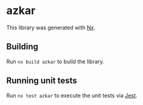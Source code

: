 # azkar

This library was generated with [Nx](https://nx.dev).

## Building

Run `nx build azkar` to build the library.

## Running unit tests

Run `nx test azkar` to execute the unit tests via [Jest](https://jestjs.io).

